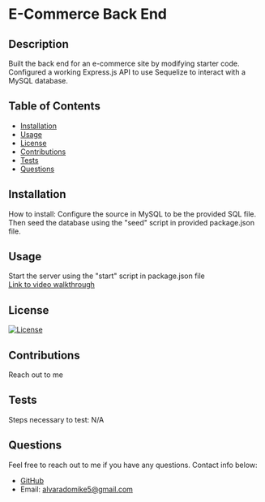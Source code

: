 # E-Commerce Back End

  ## Description
  
  Built the back end for an e-commerce site by modifying starter code. Configured a working Express.js API to use Sequelize to interact with a MySQL database.

  ## Table of Contents
  
  - [Installation](#installation)
  - [Usage](#Usage)
  - [License](#License)
  - [Contributions](#Contributions)
  - [Tests](#Tests)
  - [Questions](#Questions)

  ## Installation
  
  How to install:
  Configure the source in MySQL to be the provided SQL file. Then seed the database using the "seed" script in provided package.json file.

  ## Usage
  
  Start the server using the "start" script in package.json file <br>
  [Link to video walkthrough](https://drive.google.com/file/d/1oo8GCo5CCl9oBZrezpbdhho5b9Zjs9NJ/view)

  ## License
  
  [![License](https://img.shields.io/badge/License-MIT-yellow.svg)](https://opensource.org/licenses/MIT)

  ## Contributions
  
  Reach out to me

  ## Tests
  
  Steps necessary to test:
  N/A

  ## Questions
  
  Feel free to reach out to me if you have any questions. Contact info below:
  - [GitHub](https:://github.com/michael-alvarado)
  - Email: alvaradomike5@gmail.com
